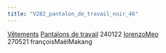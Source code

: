 ```yaml
---
title: "V282_pantalon_de_travail_noir_46"
---
```


[Vêtements](notes/equipements/L_Vetements.md) [Pantalons de travail](notes/equipements/vetements/V_PantalonsDeTravail.md) 240122 [lorenzoMeo](notes/equipements/utilisateurs/lorenzoMeo.md)\
270521 françoisMaëlMakang
